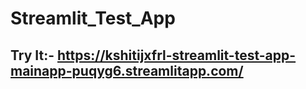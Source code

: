 # Streamlit_Test_App

## Try It:- https://kshitijxfrl-streamlit-test-app-mainapp-puqyg6.streamlitapp.com/
